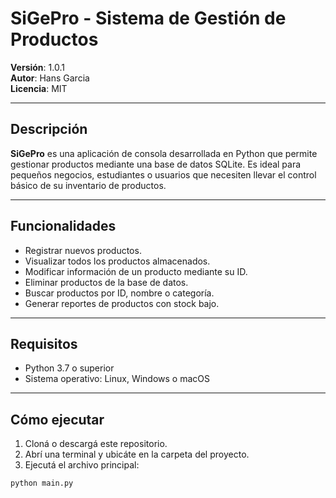 # SiGePro - Sistema de Gestión de Productos

**Versión**: 1.0.1  
**Autor**: Hans Garcia  
**Licencia**: MIT

---

## Descripción

**SiGePro** es una aplicación de consola desarrollada en Python que permite gestionar productos mediante una base de datos SQLite. Es ideal para pequeños negocios, estudiantes o usuarios que necesiten llevar el control básico de su inventario de productos.

---

## Funcionalidades

- Registrar nuevos productos.
- Visualizar todos los productos almacenados.
- Modificar información de un producto mediante su ID.
- Eliminar productos de la base de datos.
- Buscar productos por ID, nombre o categoría.
- Generar reportes de productos con stock bajo.

---

## Requisitos

- Python 3.7 o superior
- Sistema operativo: Linux, Windows o macOS

---

## Cómo ejecutar

1. Cloná o descargá este repositorio.
2. Abrí una terminal y ubicáte en la carpeta del proyecto.
3. Ejecutá el archivo principal:

```bash
python main.py
